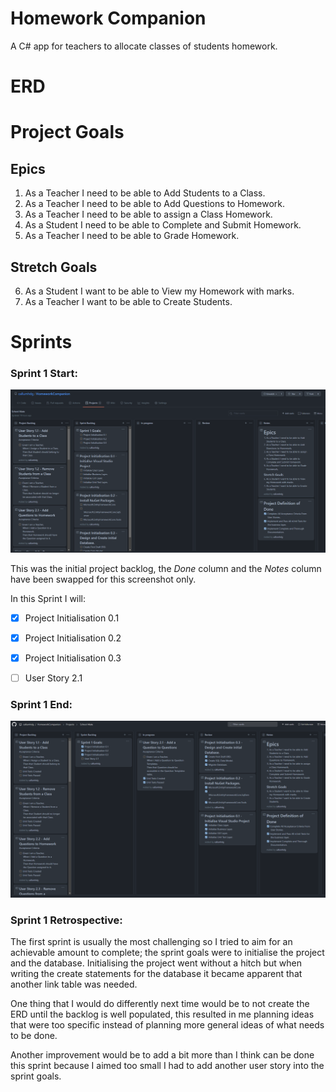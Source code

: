 # Homework Companion
A C# app for teachers to allocate classes of students homework.



# ERD







# Project Goals

## Epics
1. As a Teacher I need to be able to Add Students to a Class.
2. As a Teacher I need to be able to Add Questions to Homework.
3. As a Teacher I need to be able to assign a Class Homework.
4. As a Student I need to be able to Complete and Submit Homework.
5. As a Teacher I need to be able to Grade Homework.
## Stretch Goals
6. As a Student I want to be able to View my Homework with marks.
7. As a Teacher I want to be able to Create Students.

   

   

# Sprints

### Sprint 1 Start:

![Initial_Backlog](Images/Backlog_0.png)

This was the initial project backlog, the *Done* column and the *Notes* column have been swapped for this screenshot only.



In this Sprint I will:

- [x] Project Initialisation 0.1
- [x] Project Initialisation 0.2
- [x] Project Initialisation 0.3
- [ ] User Story 2.1



### Sprint 1 End:

![Sprint1_End_Backlog](Images/Backlog_1.png)





### Sprint 1 Retrospective:

The first sprint is usually the most challenging so I tried to aim for an achievable amount to complete; the sprint goals were to initialise the project and the database. Initialising the project went without a hitch but when writing the create statements for the database it became apparent that another link table was needed. 

One thing that I would do differently next time would be to not create the ERD until the backlog is well populated, this resulted in me planning ideas that were too specific instead of planning more general ideas of what needs to be done.

Another improvement would be to add a bit more than I think can be done this sprint because I aimed too small I had to add another user story into the sprint goals.







